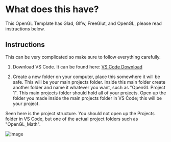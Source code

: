 # What does this have?
This OpenGL Template has Glad, Glfw, FreeGlut, and OpenGL, please read instructions below.

## Instructions
This can be very complicated so make sure to follow everything carefully.

1. Download VS Code. It can be found here: [VS Code Download](https://code.visualstudio.com/download)

2. Create a new folder on your computer, place this somewhere it will be safe. This will be your main projects folder. Inside this main folder create another folder and name it whatever you want, such as "OpenGL Project 1". This main projects folder should hold all of your projects. Open up the folder you made inside the main projects folder in VS Code; this will be your project.

Seen here is the project structure. You should not open up the Projects folder in VS Code, but one of the actual project folders such as "OpenGL_Math".

![image](https://github.com/LuckyDevelopment/C--OpenGL-Template/assets/144569592/b140c585-df8c-4e87-8acb-9838e8fae126)

